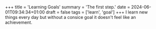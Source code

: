 +++
title = 'Learning Goals'
summary = 'The first step.'
date = 2024-06-01T09:34:34+01:00
draft = false
tags = ['learn', 'goal']
+++
I learn new things every day but without a consice goal it doesn't feel like an achievement.
